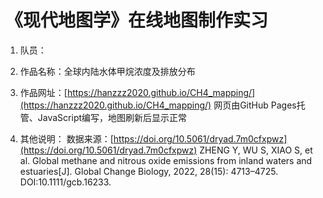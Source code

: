# 《现代地图学》在线地图制作实习

1. 队员：

2. 作品名称：全球内陆水体甲烷浓度及排放分布

3. 作品网址：[https://hanzzz2020.github.io/CH4_mapping/](https://hanzzz2020.github.io/CH4_mapping/)
   网页由GitHub Pages托管、JavaScript编写，地图刷新后显示正常

5. 其他说明：
   数据来源：[https://doi.org/10.5061/dryad.7m0cfxpwz](https://doi.org/10.5061/dryad.7m0cfxpwz)
   ZHENG Y, WU S, XIAO S, et al. Global methane and nitrous oxide emissions from inland waters and estuaries[J]. Global Change Biology, 2022, 28(15): 4713–4725. DOI:10.1111/gcb.16233.
